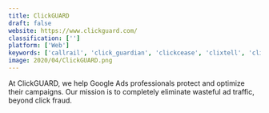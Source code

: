 ```yaml
---
title: ClickGUARD
draft: false 
website: https://www.clickguard.com/
classification: ['']
platform: ['Web']
keywords: ['callrail', 'click_guardian', 'clickcease', 'clixtell', 'clixtell_click_fraud_protection', 'emailage', 'fraudlogix', 'maxmind', 'ppc_protect', 'pixalate', 'reportgarden', 'scroogefrog', 'sendinblue', 'signifyd', 'simility', 'subuno', 'tapclicks', 'adjust']
image: 2020/04/ClickGUARD.png
---
```

At ClickGUARD, we help Google Ads professionals protect and optimize their campaigns. Our mission is to completely eliminate wasteful ad traffic, beyond click fraud.